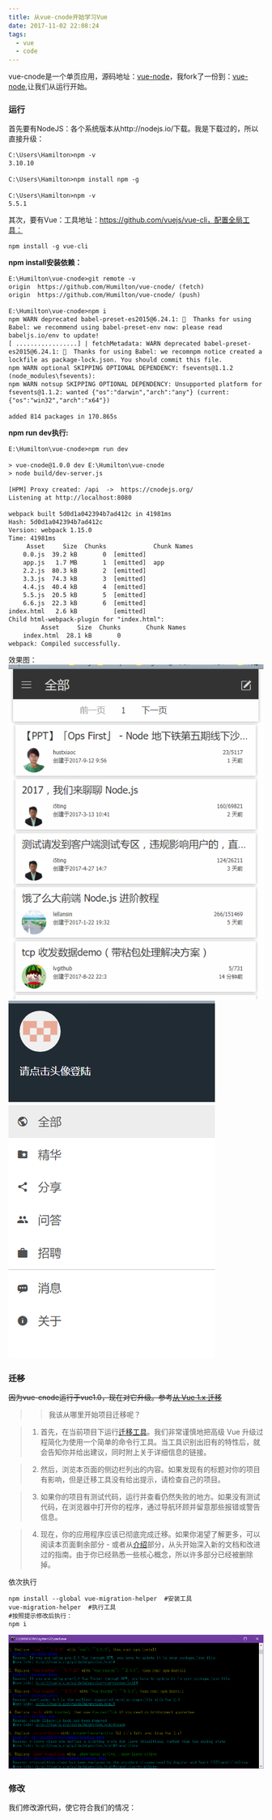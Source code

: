 ```yaml
---
title: 从vue-cnode开始学习Vue
date: 2017-11-02 22:08:24
tags:
  - vue
  - code
---
```


vue-cnode是一个单页应用，源码地址：[vue-node](https://github.com/wszgxa/vue-cnode)，我fork了一份到：[vue-node](https://github.com/Humilton/vue-cnode/),让我们从运行开始。

### 运行
首先要有NodeJS：各个系统版本从http://nodejs.io/下载。我是下载过的，所以直接升级：
```
C:\Users\Hamilton>npm -v
3.10.10

C:\Users\Hamilton>npm install npm -g

C:\Users\Hamilton>npm -v
5.5.1
```
其次，要有Vue：工具地址：https://github.com/vuejs/vue-cli，配置全局工具：
```
npm install -g vue-cli
```

**npm install安装依赖：**
```
E:\Humilton\vue-cnode>git remote -v
origin  https://github.com/Humilton/vue-cnode/ (fetch)
origin  https://github.com/Humilton/vue-cnode/ (push)

E:\Humilton\vue-cnode>npm i
npm WARN deprecated babel-preset-es2015@6.24.1: 🙌  Thanks for using Babel: we recommend using babel-preset-env now: please read babeljs.io/env to update!
[ .................] | fetchMetadata: WARN deprecated babel-preset-es2015@6.24.1: 🙌  Thanks for using Babel: we recomnpm notice created a lockfile as package-lock.json. You should commit this file.
npm WARN optional SKIPPING OPTIONAL DEPENDENCY: fsevents@1.1.2 (node_modules\fsevents):
npm WARN notsup SKIPPING OPTIONAL DEPENDENCY: Unsupported platform for fsevents@1.1.2: wanted {"os":"darwin","arch":"any"} (current: {"os":"win32","arch":"x64"})

added 814 packages in 170.865s

```

**npm run dev执行:**
```
E:\Humilton\vue-cnode>npm run dev

> vue-cnode@1.0.0 dev E:\Humilton\vue-cnode
> node build/dev-server.js

[HPM] Proxy created: /api  ->  https://cnodejs.org/
Listening at http://localhost:8080

webpack built 5d0d1a042394b7ad412c in 41981ms
Hash: 5d0d1a042394b7ad412c
Version: webpack 1.15.0
Time: 41981ms
     Asset     Size  Chunks             Chunk Names
    0.0.js  39.2 kB       0  [emitted]
    app.js   1.7 MB       1  [emitted]  app
    2.2.js  80.3 kB       2  [emitted]
    3.3.js  74.3 kB       3  [emitted]
    4.4.js  40.4 kB       4  [emitted]
    5.5.js  20.5 kB       5  [emitted]
    6.6.js  22.3 kB       6  [emitted]
index.html   2.6 kB          [emitted]
Child html-webpack-plugin for "index.html":
         Asset     Size  Chunks       Chunk Names
    index.html  28.1 kB       0
webpack: Compiled successfully.
```

效果图：
![](/img/cnode.png)
![](/img/cnode2.png)

### ~~迁移~~
~~因为vue-cnode运行于vue1.0，现在对它升级。参考[从 Vue 1.x 迁移](https://cn.vuejs.org/v2/guide/migration.html#FAQ)~~

>> 我该从哪里开始项目迁移呢？

> 1. 首先，在当前项目下运行[迁移工具](https://github.com/vuejs/vue-migration-helper)。我们非常谨慎地把高级 Vue 升级过程简化为使用一个简单的命令行工具。当工具识别出旧有的特性后，就会告知你并给出建议，同时附上关于详细信息的链接。

> 2. 然后，浏览本页面的侧边栏列出的内容。如果发现有的标题对你的项目有影响，但是迁移工具没有给出提示，请检查自己的项目。

> 3. 如果你的项目有测试代码，运行并查看仍然失败的地方。如果没有测试代码，在浏览器中打开你的程序，通过导航环顾并留意那些报错或警告信息。

> 4. 现在，你的应用程序应该已彻底完成迁移。如果你渴望了解更多，可以阅读本页面剩余部分 - 或者从[介绍](https://cn.vuejs.org/v2/guide/index.html)部分，从头开始深入新的文档和改进过的指南。由于你已经熟悉一些核心概念，所以许多部分已经被删除掉。

依次执行
```shell
npm install --global vue-migration-helper  #安装工具
vue-migration-helper  #执行工具
#按照提示修改后执行：
npm i
```

![](img/vue-migration-helper.png)


### 修改
我们修改源代码，使它符合我们的情况：
